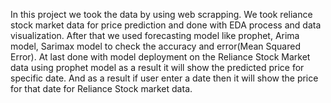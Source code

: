 In this project we took the data by using web scrapping. We took reliance stock market data for price prediction and done with EDA process and data visualization.
After that we used forecasting model like prophet, Arima model, Sarimax model to check the accuracy and error(Mean Squared Error).
At last done with model deployment on the Reliance Stock Market data using prophet model as a result it will show the predicted price for specific date.
And as a result if user enter a date then it will show the price for that date for Reliance Stock market data.
